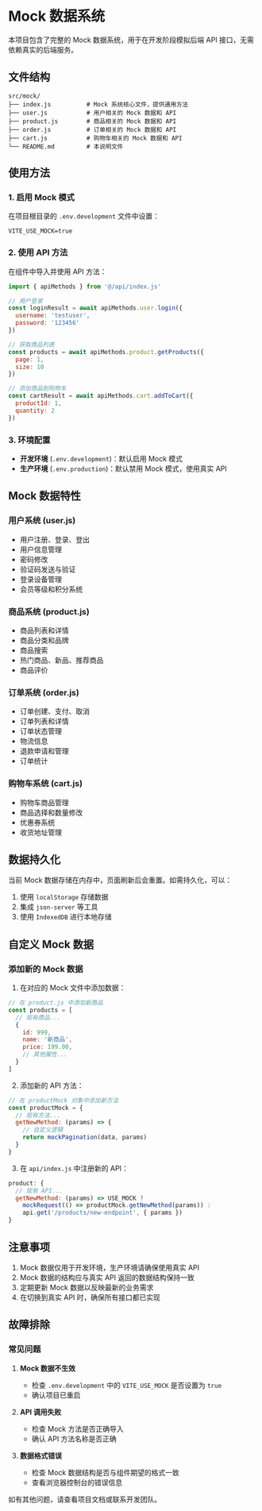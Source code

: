 # Mock 数据系统

本项目包含了完整的 Mock 数据系统，用于在开发阶段模拟后端 API 接口，无需依赖真实的后端服务。

## 文件结构

```
src/mock/
├── index.js          # Mock 系统核心文件，提供通用方法
├── user.js           # 用户相关的 Mock 数据和 API
├── product.js        # 商品相关的 Mock 数据和 API
├── order.js          # 订单相关的 Mock 数据和 API
├── cart.js           # 购物车相关的 Mock 数据和 API
└── README.md         # 本说明文件
```

## 使用方法

### 1. 启用 Mock 模式

在项目根目录的 `.env.development` 文件中设置：

```env
VITE_USE_MOCK=true
```

### 2. 使用 API 方法

在组件中导入并使用 API 方法：

```javascript
import { apiMethods } from '@/api/index.js'

// 用户登录
const loginResult = await apiMethods.user.login({
  username: 'testuser',
  password: '123456'
})

// 获取商品列表
const products = await apiMethods.product.getProducts({
  page: 1,
  size: 10
})

// 添加商品到购物车
const cartResult = await apiMethods.cart.addToCart({
  productId: 1,
  quantity: 2
})
```

### 3. 环境配置

- **开发环境** (`.env.development`)：默认启用 Mock 模式
- **生产环境** (`.env.production`)：默认禁用 Mock 模式，使用真实 API

## Mock 数据特性

### 用户系统 (user.js)
- 用户注册、登录、登出
- 用户信息管理
- 密码修改
- 验证码发送与验证
- 登录设备管理
- 会员等级和积分系统

### 商品系统 (product.js)
- 商品列表和详情
- 商品分类和品牌
- 商品搜索
- 热门商品、新品、推荐商品
- 商品评价

### 订单系统 (order.js)
- 订单创建、支付、取消
- 订单列表和详情
- 订单状态管理
- 物流信息
- 退款申请和管理
- 订单统计

### 购物车系统 (cart.js)
- 购物车商品管理
- 商品选择和数量修改
- 优惠券系统
- 收货地址管理

## 数据持久化

当前 Mock 数据存储在内存中，页面刷新后会重置。如需持久化，可以：

1. 使用 `localStorage` 存储数据
2. 集成 `json-server` 等工具
3. 使用 `IndexedDB` 进行本地存储

## 自定义 Mock 数据

### 添加新的 Mock 数据

1. 在对应的 Mock 文件中添加数据：

```javascript
// 在 product.js 中添加新商品
const products = [
  // 现有商品...
  {
    id: 999,
    name: '新商品',
    price: 199.00,
    // 其他属性...
  }
]
```

2. 添加新的 API 方法：

```javascript
// 在 productMock 对象中添加新方法
const productMock = {
  // 现有方法...
  getNewMethod: (params) => {
    // 自定义逻辑
    return mockPagination(data, params)
  }
}
```

3. 在 `api/index.js` 中注册新的 API：

```javascript
product: {
  // 现有 API...
  getNewMethod: (params) => USE_MOCK ? 
    mockRequest(() => productMock.getNewMethod(params)) : 
    api.get('/products/new-endpoint', { params })
}
```

## 注意事项

1. Mock 数据仅用于开发环境，生产环境请确保使用真实 API
2. Mock 数据的结构应与真实 API 返回的数据结构保持一致
3. 定期更新 Mock 数据以反映最新的业务需求
4. 在切换到真实 API 时，确保所有接口都已实现

## 故障排除

### 常见问题

1. **Mock 数据不生效**
   - 检查 `.env.development` 中的 `VITE_USE_MOCK` 是否设置为 `true`
   - 确认项目已重启

2. **API 调用失败**
   - 检查 Mock 方法是否正确导入
   - 确认 API 方法名称是否正确

3. **数据格式错误**
   - 检查 Mock 数据结构是否与组件期望的格式一致
   - 查看浏览器控制台的错误信息

如有其他问题，请查看项目文档或联系开发团队。